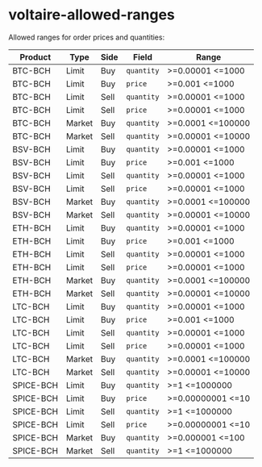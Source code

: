 # voltaire-allowed-ranges

Allowed ranges for order prices and quantities:

| Product   | Type   | Side | Field      | Range             |
| --------- | ------ | ---- | ---------- | ----------------- |
| BTC-BCH   | Limit  | Buy  | `quantity` | >=0.00001 <=1000  |
| BTC-BCH   | Limit  | Buy  | `price`    | >=0.001 <=1000    |
| BTC-BCH   | Limit  | Sell | `quantity` | >=0.00001 <=1000  |
| BTC-BCH   | Limit  | Sell | `price`    | >=0.00001 <=1000  |
| BTC-BCH   | Market | Buy  | `quantity` | >=0.0001 <=100000 |
| BTC-BCH   | Market | Sell | `quantity` | >=0.00001 <=10000 |
| BSV-BCH   | Limit  | Buy  | `quantity` | >=0.00001 <=1000  |
| BSV-BCH   | Limit  | Buy  | `price`    | >=0.001 <=1000    |
| BSV-BCH   | Limit  | Sell | `quantity` | >=0.00001 <=1000  |
| BSV-BCH   | Limit  | Sell | `price`    | >=0.00001 <=1000  |
| BSV-BCH   | Market | Buy  | `quantity` | >=0.0001 <=100000 |
| BSV-BCH   | Market | Sell | `quantity` | >=0.00001 <=10000 |
| ETH-BCH   | Limit  | Buy  | `quantity` | >=0.00001 <=1000  |
| ETH-BCH   | Limit  | Buy  | `price`    | >=0.001 <=1000    |
| ETH-BCH   | Limit  | Sell | `quantity` | >=0.00001 <=1000  |
| ETH-BCH   | Limit  | Sell | `price`    | >=0.00001 <=1000  |
| ETH-BCH   | Market | Buy  | `quantity` | >=0.0001 <=100000 |
| ETH-BCH   | Market | Sell | `quantity` | >=0.00001 <=10000 |
| LTC-BCH   | Limit  | Buy  | `quantity` | >=0.00001 <=1000  |
| LTC-BCH   | Limit  | Buy  | `price`    | >=0.001 <=1000    |
| LTC-BCH   | Limit  | Sell | `quantity` | >=0.00001 <=1000  |
| LTC-BCH   | Limit  | Sell | `price`    | >=0.00001 <=1000  |
| LTC-BCH   | Market | Buy  | `quantity` | >=0.0001 <=100000 |
| LTC-BCH   | Market | Sell | `quantity` | >=0.00001 <=10000 |
| SPICE-BCH | Limit  | Buy  | `quantity` | >=1 <=1000000     |
| SPICE-BCH | Limit  | Buy  | `price`    | >=0.00000001 <=10 |
| SPICE-BCH | Limit  | Sell | `quantity` | >=1 <=1000000     |
| SPICE-BCH | Limit  | Sell | `price`    | >=0.00000001 <=10 |
| SPICE-BCH | Market | Buy  | `quantity` | >=0.000001 <=100  |
| SPICE-BCH | Market | Sell | `quantity` | >=1 <=1000000     |
